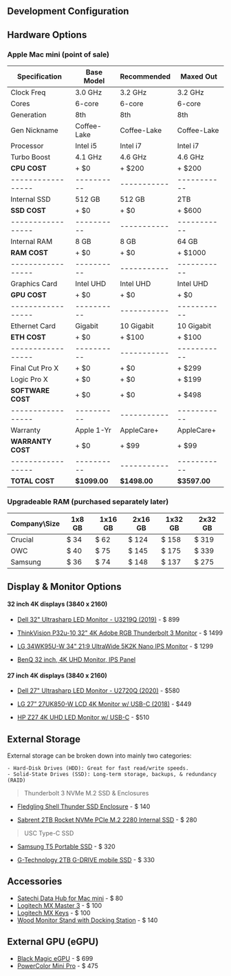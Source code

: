 

## Development Configuration

## Hardware Options

### Apple Mac mini (point of sale)

Specification     | Base Model | Recommended | Maxed Out
----------------- | ---------- | ----------- | ---------
Clock Freq        | 3.0 GHz    | 3.2 GHz     | 3.2 GHz
Cores             | 6-core     | 6-core      | 6-core
Generation        | 8th        | 8th         | 8th
Gen Nickname      | Coffee-Lake| Coffee-Lake | Coffee-Lake
Processor         | Intel i5   | Intel i7    | Intel i7
Turbo Boost       | 4.1 GHz    | 4.6 GHz     | 4.6 GHz
**CPU COST**      | + $0       | + $200      | + $200
----------------- | ---------- | ----------- | -----------
Internal SSD      | 512 GB     | 512 GB      | 2TB
**SSD COST**      | + $0       | + $0        | + $600
----------------- | ---------- | ----------- | -----------
Internal RAM      | 8 GB       | 8 GB        | 64 GB
**RAM COST**      | + $0       | + $0        | + $1000
----------------- | ---------- | ----------- | -----------
Graphics Card     | Intel UHD  | Intel UHD   | Intel UHD
**GPU COST**      | + $0       | + $0        | + $0
----------------- | ---------- | ----------- | -----------
Ethernet Card     | Gigabit    | 10 Gigabit  | 10 Gigabit
**ETH COST**      | + $0       | + $100      | + $100
----------------- | ---------- | ----------- | -----------
Final Cut Pro X   | + $0       | + $0        | + $299
Logic Pro X       | + $0       | + $0        | + $199
**SOFTWARE COST** | + $0       | + $0        | + $498
----------------- | ---------- | ----------- | -----------
Warranty          | Apple 1-Yr | AppleCare+  | AppleCare+
**WARRANTY COST** | + $0       | + $99       | + $99
----------------- | ---------- | ----------- | -----------
**TOTAL COST**    |**$1099.00**|**$1498.00** |**$3597.00**

### Upgradeable RAM (purchased separately later)

Company\Size | 1x8 GB | 1x16 GB | 2x16 GB | 1x32 GB | 2x32 GB
------------ | ------ | ------  | ------- | ------- | ------- 
Crucial      | $ 34   | $ 62    | $ 124   | $ 158   | $ 319
OWC          | $ 40   | $ 75    | $ 145   | $ 175   | $ 339
Samsung      | $ 36   | $ 74    | $ 148   | $ 137   | $ 275

## Display & Monitor Options

#### 32 inch 4K displays (3840 x 2160)

- [Dell 32" Ultrasharp LED Monitor - U3219Q (2019)](https://www.dell.com/en-us/work/shop/dell-ultrasharp-32-4k-usb-c-monitor-u3219q/apd/210-aqzz/monitors-monitor-accessories) - $ 899

- [ThinkVision P32u-10 32" 4K Adobe RGB Thunderbolt 3 Monitor](https://www.lenovo.com/us/en/accessories-and-monitors/P32u) - $ 1499

- [LG 34WK95U-W 34" 21:9 UltraWide 5K2K Nano IPS Monitor](https://www.bhphotovideo.com/c/product/1382968-REG/lg_34wk95u_34_nano_ips.html/DFF/d10-v2-t1-xLG34WK95U) - $ 1299

- [BenQ 32 inch, 4K UHD Monitor, IPS Panel](https://www.amazon.com/BenQ-PD3200U-Designer-3840x2160-DualView/dp/B01MY142C0/ref=sr_1_1?dchild=1&keywords=BenQ+PD3200U&qid=1590721090&sr=8-1)

#### 27 inch 4K displays (3840 x 2160)

- [Dell 27" Ultrasharp LED Monitor - U2720Q (2020)](https://www.dell.com/en-us/work/shop/ultrasharp-27-4k-usb-c-monitor-u2720q/apd/210-avjv/monitors-monitor-accessories) - $580

- [LG 27” 27UK850-W LCD 4K Monitor w/ USB-C (2018)](https://www.amazon.com/gp/product/B078GVTD9N/ref=ox_sc_act_title_5?smid=ATVPDKIKX0DER&psc=1) - $449

- [HP Z27 4K UHD LED Monitor w/ USB-C](https://store.hp.com/us/en/pdp/hp-z27-27-inch-4k-uhd-display) - $510


## External Storage

External storage can be broken down into mainly two categories:
    
    - Hard-Disk Drives (HDD): Great for fast read/write speeds.
    - Solid-State Drives (SSD): Long-term storage, backups, & redundancy (RAID)

> Thunderbolt 3 NVMe M.2 SSD & Enclosures
- [Fledgling Shell Thunder SSD Enclosure](https://www.amazon.com/gp/product/B07QY9V2KM/ref=ox_sc_act_title_2?smid=A3MJNIGJ08V121&psc=1) - $ 140

- [Sabrent 2TB Rocket NVMe PCIe M.2 2280 Internal SSD](https://www.amazon.com/dp/B07MTQTNVR/ref=twister_B085GG5QDR?_encoding=UTF8&th=1) - $ 280

> USC Type-C SSD
- [Samsung T5 Portable SSD](https://www.amazon.com/Samsung-T5-Portable-SSD-MU-PA2T0B/dp/B073H4GPLQ/ref=sr_1_4?dchild=1&keywords=samsung+thunderbolt+3+ssd&qid=1590624310&s=electronics&sr=1-4) - $ 320

- [G-Technology 2TB G-DRIVE mobile SSD](https://www.amazon.com/G-Technology-0G06054-G-Drive-Portable-Storage/dp/B0765LJWFZ/ref=sr_1_2?dchild=1&keywords=G-Technology-0G06054-G-Drive-Portable-Storage&qid=1590624942&sr=8-2) - $ 330

## Accessories

- [Satechi Data Hub for Mac mini](https://satechi.net/products/type-c-aluminum-stand-hub-for-mac-mini) - $ 80
- [Logitech MX Master 3](https://www.logitech.com/en-us/product/mx-master-3) - $ 100
- [Logitech MX Keys](https://www.logitech.com/en-us/product/mx-keys-wireless-keyboard) - $ 100
- [Wood Monitor Stand with Docking Station](https://en.j5create.com/collections/monitor-stands/products/jct425) - $ 140

## External GPU (eGPU)

- [Black Magic eGPU](https://www.apple.com/shop/product/HM8Y2VC/A/blackmagic-egpu) - $ 699
- [PowerColor Mini Pro](https://www.amazon.com/PowerColor-Mini-RX570-eGPU-Thunderbolt3/dp/B07Q4R7GZR) - $ 475


